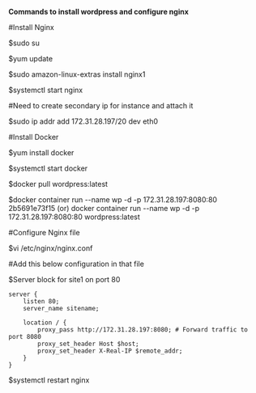 **Commands to install wordpress and configure nginx**

#Install Nginx

$sudo su

$yum update

$sudo amazon-linux-extras install nginx1

$systemctl start nginx


#Need to create secondary ip for instance and attach it

$sudo ip addr add 172.31.28.197/20 dev eth0


#Install Docker

$yum install docker

$systemctl start docker

$docker pull wordpress:latest

$docker container run --name wp -d -p 172.31.28.197:8080:80 2b5691e73f15 (or) docker container run --name wp -d -p 172.31.28.197:8080:80 wordpress:latest


#Configure Nginx file

$vi /etc/nginx/nginx.conf

#Add this below configuration in that file

$Server block for site1 on port 80

    server {
        listen 80;                                             
        server_name sitename;

        location / {
            proxy_pass http://172.31.28.197:8080; # Forward traffic to port 8080
            proxy_set_header Host $host;
            proxy_set_header X-Real-IP $remote_addr;
        }
    }

$systemctl restart nginx

